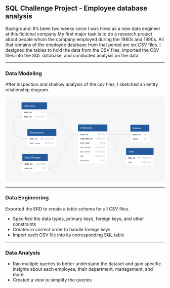 ## SQL Challenge Project - Employee database analysis

Background: It’s been two weeks since I was hired as a new data engineer at this fictional company My first major task is to do a research project about people whom the company employed during the 1980s and 1990s. All that remains of the employee database from that period are six CSV files. I designed the tables to hold the data from the CSV files, imported the CSV files into the SQL database, and conducted analysis on the data.

---
### Data Modeling

After inspection and shallow analysis of the csv files, I sketched an entity relationship diagram.

![employees_ERD](https://github.com/emilyneaville/sql-challenge/blob/main/EmployeeSQL/entity_relationship_diagram.png?raw=true)

---
### Data Engineering

Exported the ERD to create a table schema for all CSV files.

- Specified the data types, primary keys, foreign keys, and other constraints
- Creates in correct order to handle foreign keys
- Import each CSV file into its corresponding SQL table

---
### Data Analysis

- Ran multiple queries to better understand the dataset and gain specific insights about each employee, their department, management, and more
- Created a view to simplify the queries

